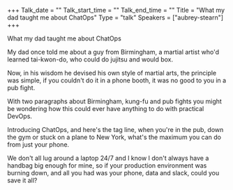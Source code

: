 +++
Talk_date = ""
Talk_start_time = ""
Talk_end_time = ""
Title = "What my dad taught me about ChatOps"
Type = "talk"
Speakers = ["aubrey-stearn"]
+++

What my dad taught me about ChatOps

My dad once told me about a guy from Birmingham, a martial artist who'd learned tai-kwon-do, who could do jujitsu and would box. 

Now, in his wisdom he devised his own style of martial arts, the principle was simple, if you couldn't do it in a phone booth, it was no good to you in a pub fight.

With two paragraphs about Birmingham, kung-fu and pub fights you might be wondering how this could ever have anything to do with practical DevOps.

Introducing ChatOps, and here's the tag line, when you're in the pub, down the gym or stuck on a plane to New York, what's the maximum you can do from just your phone.

We don't all lug around a laptop 24/7 and I know I don't always have a handbag big enough for mine, so if your production environment was burning down, and all you had was your phone, data and slack, could you save it all?